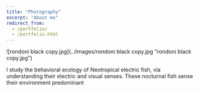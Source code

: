 ```yaml
---
title: "Photography"
excerpt: "About me"
redirect_from: 
  - /portfolio/
  - /portfolio.html
---
```

![rondoni black copy.jpg](../images/rondoni black copy.jpg "rondoni black copy.jpg")

I study the behavioral ecology of Neotropical electric fish, via understanding their electric and visual senses. These nocturnal fish sense their environment predominant
